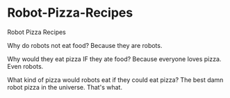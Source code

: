 # Robot-Pizza-Recipes
Robot Pizza Recipes

Why do robots not eat food? Because they are robots. 

Why would they eat pizza IF they ate food? Because everyone loves pizza. Even robots. 

What kind of pizza would robots eat if they could eat pizza? The best damn robot pizza in the universe. That's what. 

